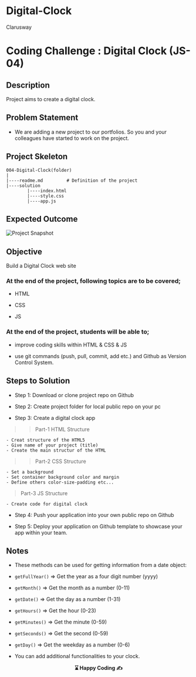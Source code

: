 # Digital-Clock

<p>Clarusway<img align="right"
  src="https://secure.meetupstatic.com/photos/event/3/1/b/9/600_488352729.jpeg"  width="15px"></p>

# Coding Challenge : Digital Clock (JS-04)

## Description
Project aims to create a digital clock.

## Problem Statement

- We are adding a new project to our portfolios. So you and your colleagues have started to work on the project.

## Project Skeleton 

```
004-Digital-Clock(folder)
|
|----readme.md         # Definition of the project         
|----solution
        |----index.html  
        |----style.css   
        |----app.js
```

## Expected Outcome

![Project Snapshot](./clock.gif)

## Objective

Build a Digital Clock web site 

### At the end of the project, following topics are to be covered;

- HTML 

- CSS

- JS


### At the end of the project, students will be able to;

- improve coding skills within HTML & CSS & JS

- use git commands (push, pull, commit, add etc.) and Github as Version Control System.

## Steps to Solution

- Step 1: Download or clone project repo on Github 

- Step 2: Create project folder for local public repo on your pc

- Step 3: Create a digital clock app

>>Part-1 HTML Structure

	- Creat structure of the HTML5
	- Give name of your project (title)
	- Create the main structur of the HTML

>>Part-2 CSS Structure

	- Set a background
	- Set container background color and margin
	- Define others color-size-padding etc...

>Part-3 JS Structure

	- Create code for digital clock

- Step 4: Push your application into your own public repo on Github

- Step 5: Deploy your application on Github template to showcase your app within your team.

## Notes

- These methods can be used for getting information from a date object:

- `getFullYear()` => 	Get the year as a four digit number (yyyy)

- `getMonth()` 	=> 	Get the month as a number (0-11)

- `getDate()` 	=>	Get the day as a number (1-31)

- `getHours()` 	=>	Get the hour (0-23)

- `getMinutes()` 	=>	Get the minute (0-59)

- `getSeconds()` 	=>	Get the second (0-59)

- `getDay()` 		=>	Get the weekday as a number (0-6) 

- You can add additional functionalities to your clock.


<p align='center'> <strong>⌛ Happy Coding  ✍ </strong></p>
